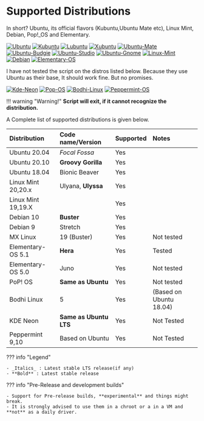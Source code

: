 # Supported Distributions

In short? Ubuntu, its official flavors (Kubuntu,Ubuntu Mate etc), Linux Mint, Debian, Pop!_OS and Elementary.

[![Ubuntu](https://static.prasadt.com/logo64/ubuntu.png)](https://www.ubuntu.com/desktop)
[![Kubuntu](https://static.prasadt.com/logo64/kubuntu.png)](https://kubuntu.org/)
[![Lubuntu](https://static.prasadt.com/logo64/lubuntu.png)](https://lubuntu.net/)
[![Xubuntu](https://static.prasadt.com/logo64/xubuntu.png)](https://xubuntu.net/)
[![Ubuntu-Mate](https://static.prasadt.com/logo64/ubuntu-mate.png)](https://ubuntu-mate.org/)
[![Ubuntu-Budgie](https://static.prasadt.com/logo64/ubuntu-budgie.png)](https://ubuntubudgie.org/)
[![Ubuntu-Studio](https://static.prasadt.com/logo64/ubuntu-studio.png)](https://ubuntustudio.org/)
[![Ubuntu-Gnome](https://static.prasadt.com/logo64/ubuntu-gnome.png)](https://ubuntugnome.org/)
[![Linux-Mint](https://static.prasadt.com/logo64/linux-mint.png)](https://www.linuxmint.com/)
[![Debian](https://static.prasadt.com/logo64/debian.png)](https://www.debian.org/)
[![Elementary-OS](https://static.prasadt.com/logo64/elementary-os.png)](https://elementary.io/)

I have not tested the script on the distros listed below. Because they use Ubuntu as their base,
It should work fine. But no promises.

[![Kde-Neon](https://static.prasadt.com/logo64/kde-neon.png)](https://neon.kde.org/)
[![Pop-OS](https://static.prasadt.com/logo64/pop-os.png)](https://system76.com/pop)
[![Bodhi-Linux](https://static.prasadt.com/logo64/bodhi-linux.png)](https://www.bodhilinux.com/)
[![Peppermint-OS](https://static.prasadt.com/logo64/peppermint-os.png)](https://peppermintos.com/)

!!! warning "Warning!"
    **Script will exit, if it cannot recognize the distribution.**

A Complete  list of supported distributions is given below.

| Distribution       | Code name/Version      | Supported | Notes
| :----------------- | :--------------------- | ----------| :------
| Ubuntu 20.04       | _Focal Fossa_          | Yes       |
| Ubuntu 20.10       | **Groovy Gorilla**     | Yes       |
| Ubuntu 18.04       | Bionic Beaver          | Yes       |
| Linux Mint 20,20.x | Ulyana, **Ulyssa**     | Yes       |
| Linux Mint 19,19.X |                        | Yes       |
| Debian 10          | **Buster**             | Yes       |
| Debian 9           | Stretch                | Yes       |
| MX Linux           | 19 (Buster)            | Yes       | Not tested
| Elementary-OS 5.1  | **Hera**               | Yes       | Tested
| Elementary-OS 5.0  | Juno                   | Yes       | Not tested
| PoP! OS            | **Same as Ubuntu**     | Yes       | Not tested
| Bodhi Linux        | 5                      | Yes       | (Based on Ubuntu 18.04)
| KDE Neon           | **Same as Ubuntu LTS** | Yes       | Not Tested
| Peppermint 9,10    | Based on Ubuntu        | Yes       | Not Tested

??? info "Legend"

    - _Italics_ : Latest stable LTS release(if any)
    - **Bold** : Latest stable release

??? info "Pre-Release and development builds"

    - Support for Pre-release builds, **experimental** and things might break.
    - It is strongly advised to use them in a chroot or a in a VM and **not** as a daily driver.
